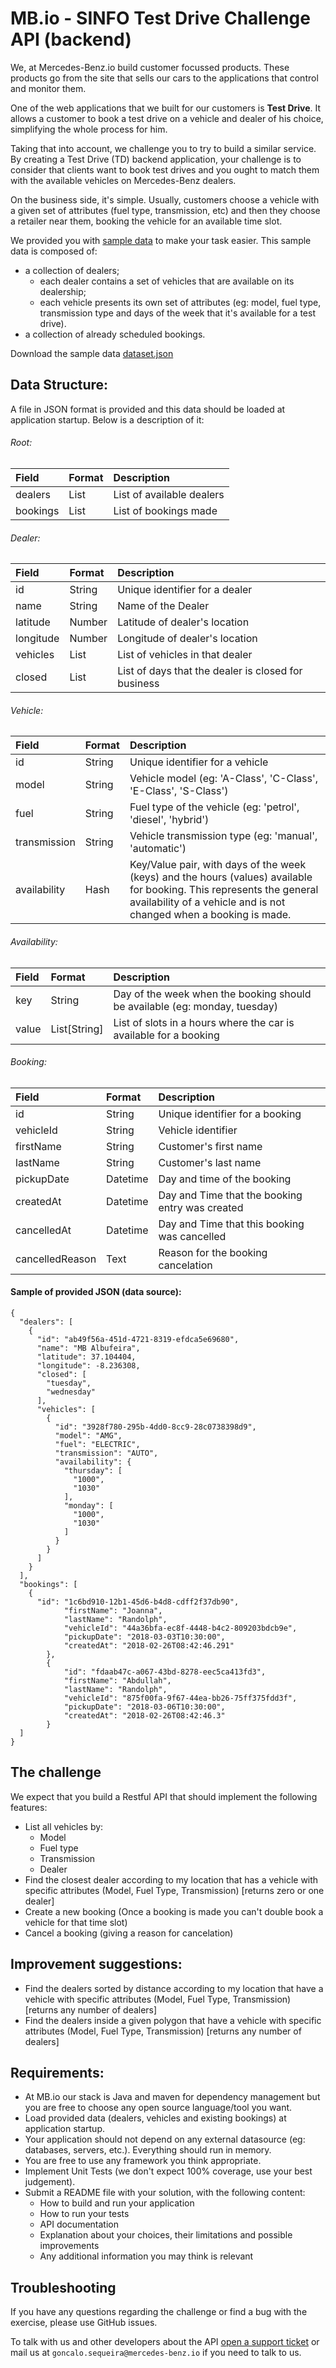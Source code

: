 # MB.io - SINFO Test Drive Challenge API (backend)

We, at Mercedes-Benz.io build customer focussed products. These products go from the site that sells our cars to the applications that control and monitor them.

One of the web applications that we built for our customers is **Test Drive**. It allows a customer to book a test drive on a vehicle and dealer of his choice, simplifying the whole process for him.

Taking that into account, we challenge you to try to build a similar service. By creating a Test Drive (TD) backend application, your challenge is to consider that clients want to book test drives and you ought to match them with the available vehicles on Mercedes-Benz dealers.

On the business side, it's simple. Usually, customers choose a vehicle with a given set of attributes (fuel type, transmission, etc) and then they choose a retailer near them, booking the vehicle for an available time slot.

We provided you with [sample data](https://github.com/mercedesbenzio/SINFO-backend-challenge/blob/master/dataset.json) to make your task easier. This sample data is composed of:
  - a collection of dealers;
    - each dealer contains a set of vehicles that are available on its dealership;
    - each vehicle presents its own set of attributes (eg: model, fuel type, transmission type and days of the week that it's available for a test drive).
  - a collection of already scheduled bookings.

Download the sample data [dataset.json](https://github.com/mercedesbenzio/SINFO-backend-challenge/blob/master/dataset.json)

## Data Structure:

A file in JSON format is provided and this data should be loaded at application startup. Below is a description of it:

###### Root:

| Field     | Format     | Description |
| :-------- | :--------- | :---------- |
| dealers   | List       | List of available dealers |
| bookings  |  List      | List of bookings made |

###### Dealer:

| Field     | Format     | Description |
| :-------- | :--------- | :---------- |
| id | String | Unique identifier for a dealer |
| name  | String | Name of the Dealer |
| latitude | Number | Latitude of dealer's location  |
| longitude | Number | Longitude of dealer's location  |
| vehicles   | List  | List of vehicles in that dealer  |
| closed | List | List of days that the dealer is closed for  business |

###### Vehicle:

| Field     | Format     | Description |
| :-------- | :--------- | :---------- |
| id | String | Unique identifier for a vehicle |
| model  | String  | Vehicle model (eg: 'A-Class', 'C-Class', 'E-Class', 'S-Class')  |
|fuel   | String  | Fuel type of the vehicle (eg: 'petrol', 'diesel', 'hybrid')  |
| transmission   | String  | Vehicle transmission type (eg: 'manual', 'automatic')  |
| availability   | Hash  | Key/Value pair, with days of the week (keys) and the hours (values) available for booking. This represents the general availability of a vehicle and is not changed when a booking is made.  |

###### Availability:

| Field     | Format     | Description |
| :-------- | :--------- | :---------- |
| key | String | Day of the week when the booking should be available (eg: monday, tuesday) |
| value | List[String] | List of slots in a hours where the car is available for a booking  |

###### Booking:

| Field     | Format     | Description |
| :-------- | :--------- | :---------- |
| id | String | Unique identifier for a booking |
| vehicleId | String | Vehicle identifier |
| firstName | String   | Customer's first name  |
| lastName | String   | Customer's last name  |
| pickupDate   | Datetime  | Day and time of the booking  |  
| createdAt   | Datetime  | Day and Time that the booking entry was created  |  
| cancelledAt   | Datetime  | Day and Time that this booking was cancelled  |  
| cancelledReason   | Text  | Reason for the booking cancelation |  


#### Sample of provided JSON (data source):

```
{
  "dealers": [
    {
      "id": "ab49f56a-451d-4721-8319-efdca5e69680",
      "name": "MB Albufeira",
      "latitude": 37.104404,
      "longitude": -8.236308,
      "closed": [
        "tuesday",
        "wednesday"
      ],
      "vehicles": [
        {
          "id": "3928f780-295b-4dd0-8cc9-28c0738398d9",
          "model": "AMG",
          "fuel": "ELECTRIC",
          "transmission": "AUTO",
          "availability": {
            "thursday": [
              "1000",
              "1030"
            ],
            "monday": [
              "1000",
              "1030"
            ]
          }
        }
      ]
    }
  ],
  "bookings": [
    {
      "id": "1c6bd910-12b1-45d6-b4d8-cdff2f37db90",
			"firstName": "Joanna",
			"lastName": "Randolph",
			"vehicleId": "44a36bfa-ec8f-4448-b4c2-809203bdcb9e",
			"pickupDate": "2018-03-03T10:30:00",
			"createdAt": "2018-02-26T08:42:46.291"
		},
		{
			"id": "fdaab47c-a067-43bd-8278-eec5ca413fd3",
			"firstName": "Abdullah",
			"lastName": "Randolph",
			"vehicleId": "875f00fa-9f67-44ea-bb26-75ff375fdd3f",
			"pickupDate": "2018-03-06T10:30:00",
			"createdAt": "2018-02-26T08:42:46.3"
		}
  ]
}
```


## The challenge

We expect that you build a Restful API that should implement the following features:

- List all vehicles by:
    - Model
    - Fuel type
    - Transmission
    - Dealer
- Find the closest dealer according to my location that has a vehicle with specific attributes (Model, Fuel Type, Transmission) [returns zero or one dealer]
- Create a new booking (Once a booking is made you can't double book a vehicle for that time slot)
- Cancel a booking (giving a reason for cancelation)


## Improvement suggestions:

- Find the dealers sorted by distance according to my location that have a vehicle with specific attributes (Model, Fuel Type, Transmission) [returns any number of dealers]
- Find the dealers inside a given polygon that have a vehicle with specific attributes (Model, Fuel Type, Transmission) [returns any number of dealers]

## Requirements:

- At MB.io our stack is Java and maven for dependency management but you are free to choose any open source language/tool you want.
- Load provided data (dealers, vehicles and existing bookings) at application startup.
- Your application should not depend on any external datasource (eg: databases, servers, etc.). Everything should run in memory.
- You are free to use any framework you think appropriate.
- Implement Unit Tests (we don't expect 100% coverage, use your best judgement).
- Submit a README file with your solution, with the following content:
    - How to build and run your application
    - How to run your tests
    - API documentation
    - Explanation about your choices, their limitations and possible improvements
    - Any additional information you may think is relevant

## Troubleshooting

If you have any questions regarding the challenge or find a bug with the exercise, please use GitHub issues.

To talk with us and other developers about the API [open a support ticket](https://github.com/mercedesbenzio/SINFO-backend-challenge/issues) or mail us at `goncalo.sequeira@mercedes-benz.io` if you need to talk to us.
